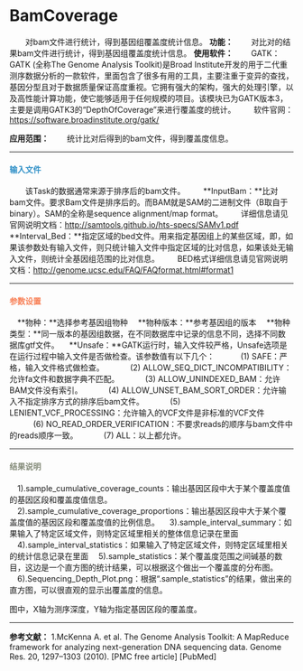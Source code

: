 # BamCoverage
　　对bam文件进行统计，得到基因组覆盖度统计信息。
**功能：**
　　对比对的结果bam文件进行统计，得到基因组覆盖度统计信息。
**使用软件：**
　　GATK：GATK (全称The Genome Analysis Toolkit)是Broad Institute开发的用于二代重测序数据分析的一款软件，里面包含了很多有用的工具，主要注重于变异的查找，基因分型且对于数据质量保证高度重视。它拥有强大的架构，强大的处理引擎，以及高性能计算功能，使它能够适用于任何规模的项目。该模块已为GATK版本3，主要是调用GATK3的“DepthOfCoverage”来进行覆盖度的统计。
　　软件官网：https://software.broadinstitute.org/gatk/ 

**应用范围：**
　　统计比对后得到的bam文件，得到覆盖度信息。
***
#### **<i class="glyphicon glyphicon-log-in" aria-hidden="true" style="color:#3090C7"></i><span style="color:#3090C7"> 输入文件**
　　该Task的数据通常来源于排序后的bam文件。
　　**InputBam：**比对bam文件。要求Bam文件是排序后的。而BAM就是SAM的二进制文件（B取自于binary）。SAM的全称是sequence alignment/map format。
　　详细信息请见官网说明文档：http://samtools.github.io/hts-specs/SAMv1.pdf
　　**Interval_Bed：**指定区域的bed文件。用来指定基因组上的某些区域，即，如果该参数处有输入文件，则只统计输入文件中指定区域的比对信息，如果该处无输入文件，则统计全基因组范围的比对信息。
　　BED格式详细信息请见官网说明文档：http://genome.ucsc.edu/FAQ/FAQformat.html#format1

***
#### **<i class="fa fa-cog" aria-hidden="true" style="color:#F88158"></i> <span style="color:#F88158">参数设置**
　**物种：**选择参考基因组物种
　**物种版本：**参考基因组的版本
　**物种类型：**同一版本的基因组数据，在不同数据库中记录的信息不同，选择不同数据库gtf文件。
　**Unsafe：**GATK运行时，输入文件较严格，Unsafe选项是在运行过程中输入文件是否做检查。该参数值有以下几个：
　　　(1) SAFE：严格，输入文件格式做检查。
　　　(2) ALLOW_SEQ_DICT_INCOMPATIBILITY：允许fa文件和数据字典不匹配。
　　　(3) ALLOW_UNINDEXED_BAM：允许BAM文件没有索引。
　　　(4) ALLOW_UNSET_BAM_SORT_ORDER：允许输入不指定排序方式的排序后bam文件。
　　　(5) LENIENT_VCF_PROCESSING：允许输入的VCF文件是非标准的VCF文件
　　　(6) NO_READ_ORDER_VERIFICATION：不要求reads的顺序与bam文件中的reads顺序一致。
　　　(7) ALL：以上都允许。

***
#### **<i class="fa fa-file-text" aria-hidden="true" style="color:#848b79"></i><span style="color:#848b79"> 结果说明**
　1).sample_cumulative_coverage_counts：输出基因区段中大于某个覆盖度值的基因区段和覆盖度值信息。
　2).sample_cumulative_coverage_proportions：输出基因区段中大于某个覆盖度值的基因区段和覆盖度值的比例信息。
　3).sample_interval_summary：如果输入了特定区域文件，则特定区域里相关的整体信息记录在里面
　4).sample_interval_statistics：如果输入了特定区域文件，则特定区域里相关的统计信息记录在里面
　5).sample_statistics：某个覆盖度范围之间碱基的数目，这边是一个直方图的统计结果，可以根据这个做出一个覆盖度的分布图。
　6).Sequencing_Depth_Plot.png：根据“.sample_statistics”的结果，做出来的直方图，可以很直观的显示出覆盖度的信息。
<div style="text-align:center"><img data-src="1.png" width="400px" ></img></div>
图中，X轴为测序深度，Y轴为指定基因区段的覆盖度。

***

**参考文献：**
1.McKenna A. et al. The Genome Analysis Toolkit: A MapReduce framework for analyzing next-generation DNA sequencing data. Genome Res. 20, 1297–1303 (2010). [PMC free article] [PubMed]
